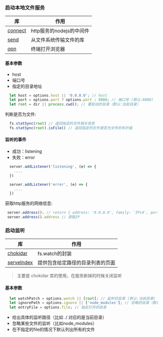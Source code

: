 ### 启动本地文件服务

| 库 | 作用 |
| --- | --- |
| [connect]() | http服务的nodejs的中间件 |
| [send]() | 从文件系统传输文件的库 |
| [opn]() | 终端打开浏览器 |

#### 基本参数
- host
- 端口号
- 指定的目录地址

```js
  let host = options.host || '0.0.0.0'; // host
  let port = options.port ? options.port : 8080; // 端口号 (默认:8080)
  let root = dir || process.cwd(); // 要启动的目录（默认:当前目录）
```

判断是否为文件:
```js
  fs.statSync(root) // 返回指定的文件相关信息
  fs.statSync(root).isFile() // 返回指定的文件是否为文件的布尔值
```


#### 监听的事件
- 成功：listening
- 失败：error

```js
  server.addListener('listening', (e) => {
    ....
  })

  server.addListener('error', (e) => {
    ....
  })
```

获取http服务的网络信息:
```js
 server.address(); // return { address: '0.0.0.0', family: 'IPv4', port: 59522 }
 server.address().address // 获取IP
```

### 启动监听

| 库 | 作用 |
| --- | --- |
| [chokidar]() | fs.watch的封装 |
| [serveIndex]() | 提供包含给定路径的目录列表的页面 |

> 主要是 chokidar 库的使用，在服务断掉的时候关闭监听

#### 基本参数
```js
  let watchPatch = options.watch || [root]; // 监听的目录 (默认:当前目录)
  let ignorePath = options.ignore || ['node_modules']; // 忽略的目录（默认:node_modules）
  let entryFile = options.file; // 指定打开的目录
```

- 给出具体的监听路径（比如 ./ 对应的是当前目录）
- 忽略某些文件的监听（比如node_modules）
- 在不指定的file的情况下默认列出所有的文件
